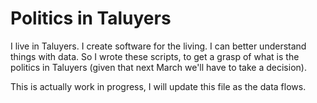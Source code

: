 # Politics in Taluyers

I live in Taluyers. I create software for the living. I can better understand things with data.
So I wrote these scripts, to get a grasp of what is the politics in Taluyers (given that next March we'll have to take a decision).

This is actually work in progress, I will update this file as the data flows.
